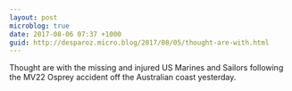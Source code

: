 ```yaml
---
layout: post
microblog: true
date: 2017-08-06 07:37 +1000
guid: http://desparoz.micro.blog/2017/08/05/thought-are-with.html
---
```

Thought are with the missing and injured US Marines and Sailors following the MV22 Osprey accident off the Australian coast yesterday.

